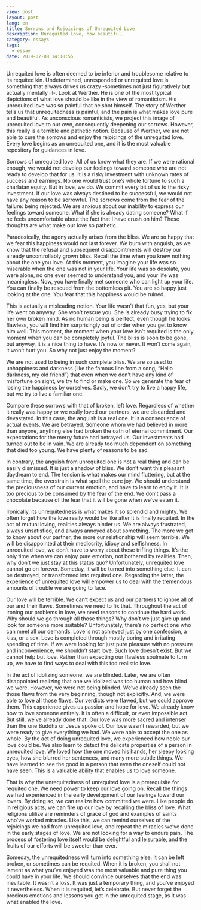 ```yaml
---
view: post
layout: post
lang: en
title: Sorrows and Rejoicings of Unrequited Love
description: Unrequited love, how beautiful.
category: essays
tags:
  - essay
date: 2019-07-08 14:18:55
---
```


Unrequited love is often deemed to be inferior and troublesome relative to its requited kin. Undetermined, unresponded or unrequited love is something that always drives us crazy -sometimes not just figuratively but actually mentally ill-. Look at Werther. He is one of the most typical depictions of what love should be like in the view of romanticism. His unrequited love was so painful that he shot himself. The story of Werther tells us that unrequitedness is painful, and the pain is what makes love pure and beautiful. As unconscious romanticists, we project this image of unrequited love to our own, consequently deepening our sorrows. However, this really is a terrible and pathetic notion. Because of Werther, we are not able to cure the sorrows and enjoy the rejoicings of the unrequited love. Every love begins as an unrequited one, and it is the most valuable repository for guidances in love.

Sorrows of unrequited love. All of us know what they are. If we were rational enough, we would not develop our feelings toward someone who are not ready to develop that for us. It is a risky investment with unknown rates of success and earnings. No one would trust one’s whole fortune to such a charlatan equity. But in love, we do. We commit every bit of us to the risky investment. If our love was always destined to be successful, we would not have any reason to be sorrowful. The sorrows come from the fear of the failure: being rejected. We are anxious about our inability to express our feelings toward someone. What if she is already dating someone? What if he feels uncomfortable about the fact that I have crush on him? These thoughts are what make our love so pathetic.

Paradoxically, the agony actually arises from the bliss. We are so happy that we fear this happiness would not last forever. We burn with anguish, as we know that the refusal and subsequent disappointments will destroy our already uncontrollably grown bliss. Recall the time when you knew nothing about the one you love. At this moment, you imagine your life was so miserable when the one was not in your life. Your life was so desolate, you were alone, no one ever seemed to understand you, and your life was meaningless. Now, you have finally met someone who can light up your life. You can finally be rescued from the bottomless pit. You are so happy just looking at the one. You fear that this happiness would be ruined.

This is actually a misleading notion. Your life wasn’t that fun, yes, but your life went on anyway. She won’t rescue you. She is already busy trying to fix her own broken mind. As no human being is perfect, even though he looks flawless, you will find him surprisingly out of order when you get to know him well. This moment, the moment when your love isn’t requited is the only moment when you can be completely joyful. The bliss is soon to be gone, but anyway, it is a nice thing to have. It’s now or never. It won’t come again, it won’t hurt you. So why not just enjoy the moment?

We are not used to being in such complete bliss. We are so used to unhappiness and darkness (like the famous line from a song, “Hello darkness, my old friend”) that even when we don’t have any kind of misfortune on sight, we try to find or make one. So we generate the fear of losing the happiness by ourselves. Sadly, we don’t try to live a happy life, but we try to live a familiar one.

Compare these sorrows with that of broken, left love. Regardless of whether it really was happy or we really loved our partners, we are discarded and devastated. In this case, the anguish is a real one. It is a consequence of actual events. We are betrayed. Someone whom we had believed in more than anyone, anything else had broken the oath of eternal commitment. Our expectations for the merry future had betrayed us. Our investments had turned out to be in vain. We are already too much dependent on something that died too young. We have plenty of reasons to be sad.

In contrary, the anguish from unrequited one is not a real thing and can be easily dismissed. It is just a shadow of bliss. We don’t want this pleasant daydream to end. The tension is what makes our mind fluttering, but at the same time, the overstrain is what spoil the pure joy. We should understand the preciousness of our current emotion, and have to learn to enjoy it. It is too precious to be consumed by the fear of the end. We don’t pass a chocolate because of the fear that it will be gone when we’ve eaten it.

Ironically, its unrequitedness is what makes it so splendid and mighty. We often forget how the love really would be like after it is finally requited. In the act of mutual loving, realities always hinder us. We are always frustrated, always unsatisfied, and always annoyed about something. The more we get to know about our partner, the more our relationship will seem terrible. We will be disappointed at their mediocrity, idiocy and selfishness. In unrequited love, we don’t have to worry about these trifling things. It’s the only time when we can enjoy pure emotion, not bothered by realities. Then, why don’t we just stay at this status quo? Unfortunately, unrequited love cannot go on forever. Someday, it will be turned into something else. It can be destroyed, or transformed into requited one. Regarding the latter, the experience of unrequited love will empower us to deal with the tremendous amounts of trouble we are going to face.

Our love will be terrible. We can’t expect us and our partners to ignore all of our and their flaws. Sometimes we need to fix that. Throughout the act of ironing our problems in love, we need reasons to continue the hard work. Why should we go through all those things? Why don’t we just give up and look for someone more suitable? Unfortunately, there’s no perfect one who can meet all our demands. Love is not achieved just by one confession, a kiss, or a sex. Love is completed through mostly boring and irritating spending of time. If we were looking for just pure pleasure with no pressure and inconvenience, we shouldn’t start love. Such love doesn’t exist. But we cannot help but love. Rather than expecting our flawless soulmate to turn up, we have to find ways to deal with this too realistic love.

In the act of idolizing someone, we are blinded. Later, we are often disappointed realizing that one we idolized was too human and how blind we were. However, we were not being blinded. We’ve already seen the those flaws from the very beginning, though not explicitly. And, we were able to love all those flaws. Our verdicts were flawed, but we could approve them. This experience gives us passion and hope for love. We already know how to love someone entirely. It is often a difficult, or even impossible act. But still, we’ve already done that. Our love was more sacred and intenser than the one Buddha or Jesus spoke of. Our love wasn’t rewarded, but we were ready to give everything we had. We were able to accept the one as whole. By the act of doing unrequited love, we experienced how noble our love could be. We also learn to detect the delicate properties of a person in unrequited love. We loved how the one moved his hands, her sleepy looking eyes, how she blurred her sentences, and many more subtle things. We have learned to see the good in a person that even the oneself could not have seen. This is a valuable ability that enables us to love someone.

That is why the unrequitedness of unrequited love is a prerequisite for requited one. We need power to keep our love going on. Recall the things we had experienced in the early development of our feelings toward our lovers. By doing so, we can realize how committed we were. Like people do in religious acts, we can fire up our love by recalling the bliss of love. What religions utilize are reminders of grace of god and examples of saints who’ve worked miracles. Like this, we can remind ourselves of the rejoicings we had from unrequited love, and repeat the miracles we’ve done in the early stages of love. We are not looking for a way to endure pain. The process of fostering love itself would be delightful and leisurable, and the fruits of our efforts will be sweeter than ever.

Someday, the unrequitedness will turn into something else. It can be left broken, or sometimes can be requited. When it is broken, you shall not lament as what you’ve enjoyed was the most valuable and pure thing you could have in your life. We should convince ourselves that the end was inevitable. It wasn’t a loss. It was just a temporary thing, and you’ve enjoyed it nevertheless. When it is requited, let’s celebrate. But never forget the precious emotions and lessons you got in the unrequited stage, as it was what enabled the love.
